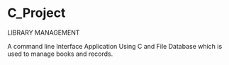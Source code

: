 # C_Project
LIBRARY MANAGEMENT 

A command line Interface Application Using C and File Database which is used to manage books and records.
